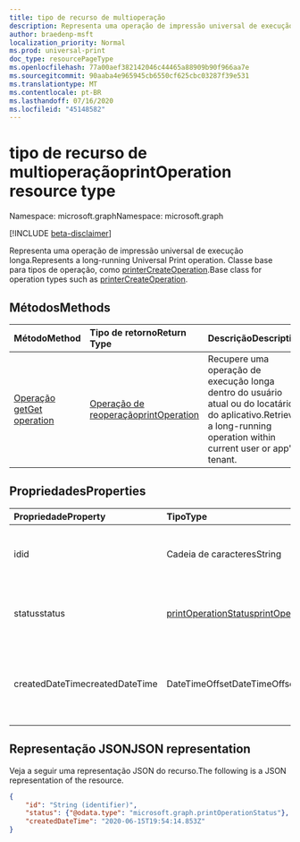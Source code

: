 ```yaml
---
title: tipo de recurso de multioperação
description: Representa uma operação de impressão universal de execução longa. Classe base para tipos de operação, como printerCreateOperation.
author: braedenp-msft
localization_priority: Normal
ms.prod: universal-print
doc_type: resourcePageType
ms.openlocfilehash: 77a00aef382142046c44465a88909b90f966aa7e
ms.sourcegitcommit: 90aaba4e965945cb6550cf625cbc03287f39e531
ms.translationtype: MT
ms.contentlocale: pt-BR
ms.lasthandoff: 07/16/2020
ms.locfileid: "45148582"
---
```

# <a name="printoperation-resource-type"></a><span data-ttu-id="c80a9-104">tipo de recurso de multioperação</span><span class="sxs-lookup"><span data-stu-id="c80a9-104">printOperation resource type</span></span>

<span data-ttu-id="c80a9-105">Namespace: microsoft.graph</span><span class="sxs-lookup"><span data-stu-id="c80a9-105">Namespace: microsoft.graph</span></span>

[!INCLUDE [beta-disclaimer](../../includes/beta-disclaimer.md)]

<span data-ttu-id="c80a9-106">Representa uma operação de impressão universal de execução longa.</span><span class="sxs-lookup"><span data-stu-id="c80a9-106">Represents a long-running Universal Print operation.</span></span> <span data-ttu-id="c80a9-107">Classe base para tipos de operação, como [printerCreateOperation](printercreateoperation.md).</span><span class="sxs-lookup"><span data-stu-id="c80a9-107">Base class for operation types such as [printerCreateOperation](printercreateoperation.md).</span></span>

## <a name="methods"></a><span data-ttu-id="c80a9-108">Métodos</span><span class="sxs-lookup"><span data-stu-id="c80a9-108">Methods</span></span>

| <span data-ttu-id="c80a9-109">Método</span><span class="sxs-lookup"><span data-stu-id="c80a9-109">Method</span></span>       | <span data-ttu-id="c80a9-110">Tipo de retorno</span><span class="sxs-lookup"><span data-stu-id="c80a9-110">Return Type</span></span> | <span data-ttu-id="c80a9-111">Descrição</span><span class="sxs-lookup"><span data-stu-id="c80a9-111">Description</span></span> |
|:-------------|:------------|:------------|
| [<span data-ttu-id="c80a9-112">Operação get</span><span class="sxs-lookup"><span data-stu-id="c80a9-112">Get operation</span></span>](../api/printoperation-get.md) | [<span data-ttu-id="c80a9-113">Operação de reoperação</span><span class="sxs-lookup"><span data-stu-id="c80a9-113">printOperation</span></span>](printoperation.md) | <span data-ttu-id="c80a9-114">Recupere uma operação de execução longa dentro do usuário atual ou do locatário do aplicativo.</span><span class="sxs-lookup"><span data-stu-id="c80a9-114">Retrieve a long-running operation within current user or app's tenant.</span></span> |

## <a name="properties"></a><span data-ttu-id="c80a9-115">Propriedades</span><span class="sxs-lookup"><span data-stu-id="c80a9-115">Properties</span></span>
| <span data-ttu-id="c80a9-116">Propriedade</span><span class="sxs-lookup"><span data-stu-id="c80a9-116">Property</span></span>     | <span data-ttu-id="c80a9-117">Tipo</span><span class="sxs-lookup"><span data-stu-id="c80a9-117">Type</span></span>        | <span data-ttu-id="c80a9-118">Descrição</span><span class="sxs-lookup"><span data-stu-id="c80a9-118">Description</span></span> |
|:-------------|:------------|:------------|
|<span data-ttu-id="c80a9-119">id</span><span class="sxs-lookup"><span data-stu-id="c80a9-119">id</span></span>|<span data-ttu-id="c80a9-120">Cadeia de caracteres</span><span class="sxs-lookup"><span data-stu-id="c80a9-120">String</span></span>|<span data-ttu-id="c80a9-121">O identificador da operação.</span><span class="sxs-lookup"><span data-stu-id="c80a9-121">The operation's identifier.</span></span> <span data-ttu-id="c80a9-122">Somente leitura.</span><span class="sxs-lookup"><span data-stu-id="c80a9-122">Read-only.</span></span>|
|<span data-ttu-id="c80a9-123">status</span><span class="sxs-lookup"><span data-stu-id="c80a9-123">status</span></span>|[<span data-ttu-id="c80a9-124">printOperationStatus</span><span class="sxs-lookup"><span data-stu-id="c80a9-124">printOperationStatus</span></span>](printoperationstatus.md)|<span data-ttu-id="c80a9-125">O status da operação.</span><span class="sxs-lookup"><span data-stu-id="c80a9-125">The status of the operation.</span></span> <span data-ttu-id="c80a9-126">Somente leitura.</span><span class="sxs-lookup"><span data-stu-id="c80a9-126">Read-only.</span></span>|
|<span data-ttu-id="c80a9-127">createdDateTime</span><span class="sxs-lookup"><span data-stu-id="c80a9-127">createdDateTime</span></span>|<span data-ttu-id="c80a9-128">DateTimeOffset</span><span class="sxs-lookup"><span data-stu-id="c80a9-128">DateTimeOffset</span></span>|<span data-ttu-id="c80a9-129">O DateTimeOffset quando a operação foi criada.</span><span class="sxs-lookup"><span data-stu-id="c80a9-129">The DateTimeOffset when the operation was created.</span></span> <span data-ttu-id="c80a9-130">Somente leitura.</span><span class="sxs-lookup"><span data-stu-id="c80a9-130">Read-only.</span></span>|

## <a name="json-representation"></a><span data-ttu-id="c80a9-131">Representação JSON</span><span class="sxs-lookup"><span data-stu-id="c80a9-131">JSON representation</span></span>

<span data-ttu-id="c80a9-132">Veja a seguir uma representação JSON do recurso.</span><span class="sxs-lookup"><span data-stu-id="c80a9-132">The following is a JSON representation of the resource.</span></span>

<!-- {
  "blockType": "resource",
  "optionalProperties": [

  ],
  "@odata.type": "microsoft.graph.printOperation",
  "keyProperty": "id",
  "baseType":"microsoft.graph.entity"
}-->

```json
{
    "id": "String (identifier)",
    "status": {"@odata.type": "microsoft.graph.printOperationStatus"},
    "createdDateTime": "2020-06-15T19:54:14.853Z"
}
```

<!-- uuid: 8fcb5dbc-d5aa-4681-8e31-b001d5168d79
2015-10-25 14:57:30 UTC -->
<!-- {
  "type": "#page.annotation",
  "description": "printOperation resource",
  "keywords": "",
  "section": "documentation",
  "tocPath": ""
}-->
